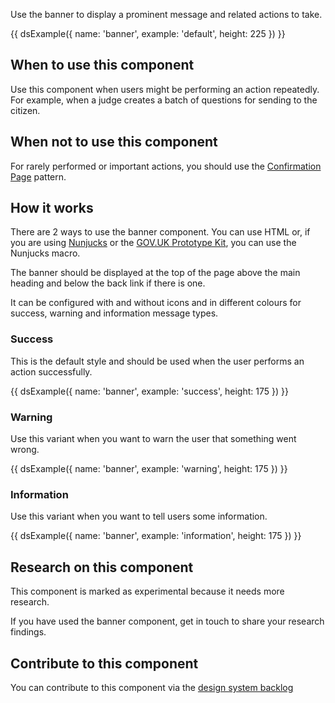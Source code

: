 Use the banner to display a prominent message and related actions to take.

{{ dsExample({
  name: 'banner',
  example: 'default',
  height: 225
}) }}

## When to use this component

Use this component when users might be performing an action repeatedly. For example, when a judge creates a batch of questions for sending to the citizen.

## When not to use this component

For rarely performed or important actions, you should use the [Confirmation Page](https://design-system.service.gov.uk/patterns/confirmation-pages/) pattern.

## How it works

There are 2 ways to use the banner component. You can use HTML or, if you are using [Nunjucks](https://mozilla.github.io/nunjucks/) or the [GOV.UK Prototype Kit](https://govuk-prototype-kit.herokuapp.com/), you can use the Nunjucks macro.

The banner should be displayed at the top of the page above the main heading and below the back link if there is one.

It can be configured with and without icons and in different colours for success, warning and information message types.

### Success

This is the default style and should be used when the user performs an action successfully.

{{ dsExample({
  name: 'banner',
  example: 'success',
  height: 175
}) }}

### Warning

Use this variant when you want to warn the user that something went wrong.

{{ dsExample({
  name: 'banner',
  example: 'warning',
  height: 175
}) }}

### Information

Use this variant when you want to tell users some information.

{{ dsExample({
  name: 'banner',
  example: 'information',
  height: 175
}) }}

## Research on this component

This component is marked as experimental because it needs more research.

If you have used the banner component, get in touch to share your research findings.

## Contribute to this component

You can contribute to this component via the [design system backlog](https://github.com/ministryofjustice/moj-design-system-backlog/issues/36)